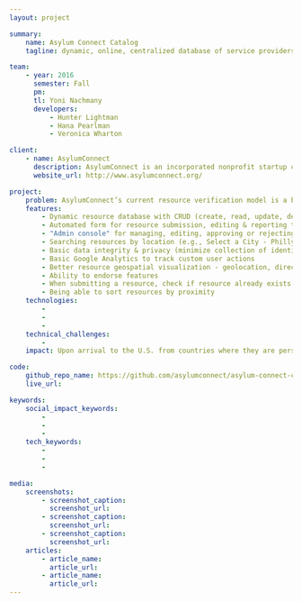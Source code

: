 ```yaml
---
layout: project

summary:
    name: Asylum Connect Catalog
    tagline: dynamic, online, centralized database of service providers useful to LGBTQ asylum seekers in the U.S.

team:
    - year: 2016
      semester: Fall
      pm:
      tl: Yoni Nachmany
      developers:
          - Hunter Lightman
          - Hana Pearlman
          - Veronica Wharton

client:
    - name: AsylumConnect
      description: AsylumConnect is an incorporated nonprofit startup creating the first website and mobile app to feature an online, centralized database of service providers for LGBTQ asylum seekers in the U.S. The AsylumConnect catalog will help persecuted LGBTQ people find fundamental human needs resources upon their arrival in the U.S.
      website_url: http://www.asylumconnect.org/

project:
    problem: AsylumConnect’s current resource verification model is a bottleneck, as volunteers must search for and independently verify resources for each city that the organization expands into. In addition, volunteers are not (all) members of our target community, and therefore not the best-equipped to verify whether or not a resource is LGBTQ-friendly, asylum seeker-friendly, etc. By allowing community members to tag, verify, endorse, and report resources, AsylumConnect will empower its niche and highly marginalized community while also keeping members as safe as possible.
    features:
        - Dynamic resource database with CRUD (create, read, update, delete) capabilities
        - Automated form for resource submission, editing & reporting that publishes publication requests to the admin console
        - "Admin console" for managing, editing, approving or rejecting resource submissions
        - Searching resources by location (e.g., Select a City - Philly / Seattle)
        - Basic data integrity & privacy (minimize collection of identifying user information)
        - Basic Google Analytics to track custom user actions
        - Better resource geospatial visualization - geolocation, directions, Google Street View
        - Ability to endorse features
        - When submitting a resource, check if resource already exists (de-duping)
        - Being able to sort resources by proximity
    technologies:
        -
        -
        -
    technical_challenges:
        -
    impact: Upon arrival to the U.S. from countries where they are persecuted because of their sexual orientation or gender expression, LGBTQ asylum seekers often have nowhere to go, no social support, and no legal right to work - many end up homeless. AsylumConnect strives to rectify this situation by assisting asylum seekers in locating and obtaining lifesaving resources. This simple idea has the potential to benefit an estimated 300,000 LGBTQ asylum seekers.

code:
    github_repo_name: https://github.com/asylumconnect/asylum-connect-catalog
    live_url:

keywords:
    social_impact_keywords:
        -
        -
        -
    tech_keywords:
        -
        -
        -

media:
    screenshots:
        - screenshot_caption:
          screenshot_url:
        - screenshot_caption:
          screenshot_url:
        - screenshot_caption:
          screenshot_url:
    articles:
        - article_name:
          article_url:
        - article_name:
          article_url:
---
```

